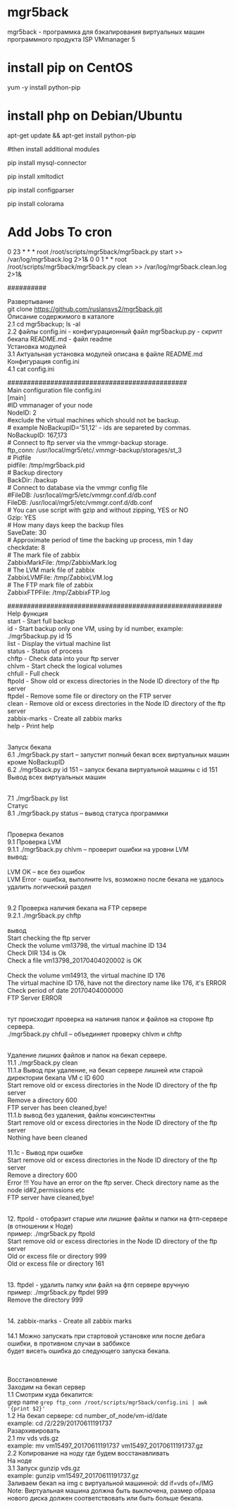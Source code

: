 # mgr5back
mgr5back - программка для бэкапирования виртуальных машин программного продукта ISP VMmanager 5 


# install pip on CentOS
yum -y install python-pip

# install php on Debian/Ubuntu
apt-get update && apt-get install python-pip


#then install additional modules

pip install mysql-connector

pip install xmltodict 

pip install configparser

pip install colorama


# Add Jobs To cron

0 23  *  * *   root /root/scripts/mgr5back/mgr5back.py start >> /var/log/mgr5back.log 2>1&
0 0  1  * *   root /root/scripts/mgr5back/mgr5back.py clean >> /var/log/mgr5back.clean.log 2>1&


##########

Развертывание 
<br>git clone https://github.com/ruslansvs2/mgr5back.git
<br>Описание содержимого в каталоге 
<br>2.1 cd mgr5backup; ls -al 
<br>2.2 файлы
      config.ini  - конфигурационный файл 
      mgr5backup.py - скрипт бекапа 
      README.md - файл readme 
<br>Установка модулей 
<br>3.1 Актуальная установка модулей описана в файле README.md 
<br>Конфигурация config.ini 
<br>4.1 cat config.ini

##############################################
<br><b3>Main configuration file config.ini<b3>
<br>[main]
<br>#ID vmmanager of your node
<br>NodeID: 2
<br>#exclude the virtual machines which should not be backup.
<br># example NoBackupID='51,12' - ids are separeted by commas.
<br>NoBackupID: 167,173
<br># Connect to ftp server via the vmmgr-backup storage.
<br>ftp_conn: /usr/local/mgr5/etc/.vmmgr-backup/storages/st_3
<br># Pidfile
<br>pidfile: /tmp/mgr5back.pid
<br># Backup directory
<br>BackDir: /backup
<br># Connect to database via the vmmgr config file
<br>#FileDB: /usr/local/mgr5/etc/vmmgr.conf.d/db.conf
<br>FileDB: /usr/local/mgr5/etc/vmmgr.conf.d/db.conf
<br># You can use script with gzip and without zipping, YES or NO
<br>Gzip: YES
<br># How many days keep the backup files
<br>SaveDate: 30
<br># Approximate period of time the backing up process, min 1 day
<br>checkdate: 8
<br># The mark file of zabbix
<br>ZabbixMarkFile: /tmp/ZabbixMark.log 
<br># The LVM mark file of zabbix 
<br>ZabbixLVMFile: /tmp/ZabbixLVM.log
<br># The FTP mark file of zabbix 
<br>ZabbixFTPFile: /tmp/ZabbixFTP.log

#######################################################
<br>Help функция
<br>start - Start full backup
<br>id - Start backup only one VM, using by id number, example: ./mgr5backup.py id 15
<br>list - Display the virtual machine list
<br>status - Status of process
<br>chftp - Check data into your ftp server
<br>chlvm - Start check the logical volumes
<br>chfull - Full check
<br>ftpold - Show old or excess directories in the Node ID directory of the ftp server
<br>ftpdel - Remove some file or directory on the FTP server
<br>clean - Remove old or excess directories in the Node ID directory of the ftp server
<br>zabbix-marks - Create all zabbix marks
<br>help - Print help

<br>Запуск бекапа 
<br>6.1 ./mgr5back.py start   – запустит полный бекап всех виртуальных машин кроме  NoBackupID 
<br>6.2 ./mgr5back.py id  151  – запуск бекапа виртуальной машины с id 151
<br>Вывод всех виртуальных машин 

<br>7.1 ./mgr5back.py list 
<br>Статус 
<br>8.1 ./mgr5back.py status  – вывод статуса программки

<br>Проверка бекапов 
<br>9.1 Проверка LVM
<br>9.1.1  ./mgr5back.py chlvm   – проверит ошибки на уровни LVM 
<br>вывод:  
<br>LVM OK  – все без ошибок 
<br>LVM Error  - ошибка, выполните lvs, возможно после бекапа не удалось удалить логический раздел   

<br>9.2 Проверка наличия бекапа на FTP сервере 
<br>9.2.1  ./mgr5back.py chftp  
<br>вывод 
<br>Start checking the ftp server
<br>Check the volume vm13798, the virtual machine ID 134
<br>Check DIR 134 is Ok
<br>Check a file vm13798_20170404020002 is OK  
<br>Check the volume vm14913, the virtual machine ID 176
<br>The virtual machine ID 176, have not the directory name like 176, it's ERROR
<br>Check period of date 20170404000000
<br>FTP Server ERROR 

<br>тут происходит проверка на наличия папок и файлов на стороне ftp сервера.
<br>  ./mgr5back.py chfull  – объединяет проверку chlvm и chftp 

<br>Удаление лишних файлов и папок на бекап сервере. 
<br>11.1  ./mgr5back.py clean 
<br>11.1.a Вывод при удаление, на бекап сервере лишней или старой директории бекапа VM c ID 600 
<br>Start remove old or excess directories in the Node ID directory of the ftp server
<br>Remove a directory 600
<br>FTP server has been cleaned,bye! 
<br>11.1.b  вывод без удаления, файлы  консинстентны
<br>Start remove old or excess directories in the Node ID directory of the ftp server
<br>Nothing have been cleaned  
<br>11.1с - Вывод при ошибке 
<br>Start remove old or excess directories in the Node ID directory of the ftp server
<br>Remove a directory 600
<br>Error !!! You have an error on the ftp server. Check directory name as the node id#2,permissions etc
<br>FTP server have cleaned,bye! 

<br>12. ftpold  - отобразит старые или лишние файлы и папки на фтп-сервере (в отношении к Ноде)
<br>пример: ./mgr5back.py ftpold
<br>Start remove old or excess directories in the Node ID directory of the ftp server
<br>Old or excess file or directory 999
<br>Old or excess file or directory 161

<br>13.  ftpdel     - удалить папку или файл на фтп сервере вручную
<br>пример: ./mgr5back.py ftpdel 999
<br>Remove the directory 999

<br>14. zabbix-marks - Create all zabbix marks  
<br>14.1 Можно запускать при стартовой установке или после дебага ошибки, в противном случаи в заббиксе
<br>будет висеть ошибка до следующего запуска бекапа. 


<br><br>Восстановление 
<br>Заходим на бекап сервер 
<br>1.1 Смотрим куда бекапится:
<br> grep name `grep ftp_conn /root/scripts/mgr5back/config.ini | awk '{print $2}'`
<br>1.2 На бекап сервере: cd number_of_node/vm-id/date
<br>example: cd /2/229/20170611191737
<br>Разархивировать 
<br>2.1 mv vds vds.gz
<br>example: mv vm15497_20170611191737  vm15497_20170611191737.gz
<br>2.2 Копирование на ноду где будем восстанавливать 
<br> На ноде 
<br>3.1 Запуск gunzip vds.gz
<br>example: gunzip vm15497_20170611191737.gz 
<br>Заливаем бекап на img c виртуальной машинной: dd if=vds of=/IMG 
<br>Note: Виртуальная машина должна быть выключена, размер образа нового диска должен соответствовать или быть больше бекапа. 
 

